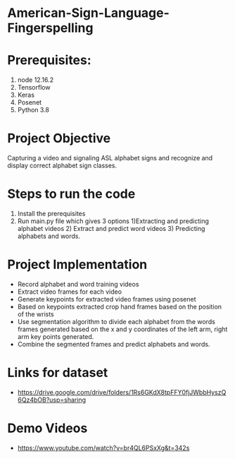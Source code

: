 # American-Sign-Language-Fingerspelling

# Prerequisites:
1. node 12.16.2
2. Tensorflow
3. Keras
4. Posenet
5. Python 3.8

# Project Objective
Capturing a video and signaling ASL alphabet signs and recognize and display correct alphabet sign classes.

# Steps to run the code
1. Install the prerequisites
2. Run main.py file which gives 3 options 1)Extracting and predicting alphabet videos 2) Extract and predict word videos 3) Predicting alphabets and words.

# Project Implementation
* Record alphabet and word training videos
* Extract video frames for each video 
* Generate keypoints for extracted video frames using posenet
* Based on keypoints extracted crop hand frames based on the position of the wrists
* Use segmentation algorithm to divide each alphabet from the words frames generated based on the x and y coordinates of the left arm, right arm key points generated.
* Combine the segmented frames and predict alphabets and words.

# Links for dataset
* https://drive.google.com/drive/folders/1Rs6GKdX8tpFFY0fjJWbbHyszQ6Qz4bOB?usp=sharing

# Demo Videos
* https://www.youtube.com/watch?v=br4QL6PSxXg&t=342s
